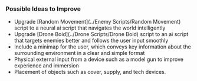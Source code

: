 ### Possible Ideas to Improve

- Upgrade [Random Movement](../Enemy Scripts/Random Movement) script to a neural ai script that navigates the world intelligently
- Upgrade [Drone Boid](../Drone Scripts/Drone Boid) script to an ai script that targets enemies better and follows the user input smoothly
- Include a minimap for the user, which conveys key information about the surrounding environment in a clear and simple format
- Physical external input from a device such as a model gun to improve experience and immersion
- Placement of objects such as cover, supply, and tech devices.